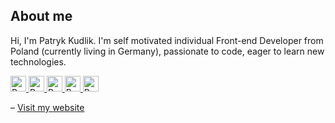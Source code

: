 ## About me 

Hi, I'm Patryk Kudlik. I'm self motivated individual Front-end Developer from Poland (currently living in Germany), passionate to code, eager to learn new technologies. 

<p>
    <a href="mailto:patryk.kudlik@gmail.com" title="Gmail">
        <img src="https://img.shields.io/badge/-Gmail-c14438?style=for-the-badge&logo=Gmail&logoColor=white" alt="Badge" title="Gmail" height="25" />
    </a> 
    <a href="https://www.linkedin.com/in/patryk-kudlik/" title="LinkedIn">
        <img src="https://img.shields.io/badge/linkedin-%230077B5.svg?&style=for-the-badge&logo=linkedin&logoColor=white" alt="Badge" title="LinkedIn" height="25" />
    </a> 
    <a href="https://www.instagram.com/patryk.kudlik/" title="Instagram">
        <img src="https://img.shields.io/badge/instagram-%23E4405F.svg?&style=for-the-badge&logo=instagram&logoColor=white" alt="Badge" title="Instagram" height="25" />
    </a> 
    <a href="https://twitter.com/patryk_kudlik" title="Twitter">
        <img src="https://img.shields.io/badge/twitter-%231DA1F2.svg?&style=for-the-badge&logo=twitter&logoColor=white" alt="Badge" title="Twitter" height="25" />
    </a>
    <a href="https://codepen.io/krudi" title="CodePen">
        <img src="https://img.shields.io/badge/codepen-%231E1F26.svg?&style=for-the-badge&logo=codepen&logoColor=white" alt="Badge" title="CodePen" height="25" />
    </a>
</p>

<p>
    &ndash;	
    <a href="https://patrykkudlik.com" title="Portfolio">
        Visit my website
    </a>
</p>

